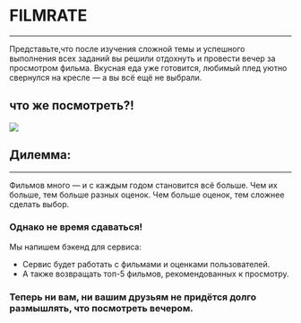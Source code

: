 # FILMRATE

---
Представьте,что после изучения сложной темы и успешного выполнения всех заданий 
вы решили отдохнуть и провести вечер за просмотром фильма. 
Вкусная еда уже готовится, любимый плед уютно свернулся на кресле — а вы всё ещё не выбрали.
## что же посмотреть?!

<img src="https://pictures.s3.yandex.net/resources/Comp-1-2_1668789282.gif">

## Дилемма:

---
Фильмов много — и с каждым годом становится всё больше.
Чем их больше, тем больше разных оценок.
Чем больше оценок, тем сложнее сделать выбор.

### Однако не время сдаваться! 

Мы напишем бэкенд для сервиса: 

* Сервис будет работать с фильмами и оценками пользователей. 
* А также возвращать топ-5 фильмов, рекомендованных к просмотру.

### Теперь ни вам, ни вашим друзьям не придётся долго размышлять, что посмотреть вечером.